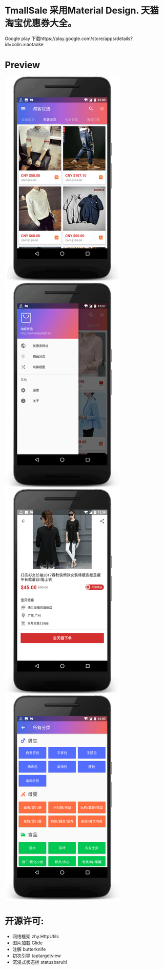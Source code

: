 # TmallSale 采用Material Design. 天猫淘宝优惠券大全。
Google play 下载https://play.google.com/store/apps/details?id=colin.xiaotaoke

# Preview

<img src="/art/preview1.png?raw=true" width=360 height=640 alt="Price Demo">
<img src="/art/preview2.png?raw=true" width=360 height=640 alt="Price Demo">
<img src="/art/preview3.png?raw=true" width=360 height=640 alt="Price Demo">
<img src="/art/preview4.png?raw=true" width=360 height=640 alt="Price Demo">

# 开源许可:
* 网络框架 zhy.HttpUtils
* 图片加载 Glide
* 注解 butterknife
* 初次引导 taptargetview
* 沉浸式状态栏 statusbaruitl
